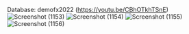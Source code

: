 Database: demofx2022 (https://youtu.be/CBhOTkhTSnE)
![Screenshot (1153)](https://user-images.githubusercontent.com/71547739/180035002-ca901c52-7dec-478b-97e1-4d6010a9c080.png)
![Screenshot (1154)](https://user-images.githubusercontent.com/71547739/180035014-8631a341-1590-4f98-8626-7a881deeca62.png)
![Screenshot (1155)](https://user-images.githubusercontent.com/71547739/180035024-15904668-76cc-47e6-b68d-923564db893a.png)
![Screenshot (1156)](https://user-images.githubusercontent.com/71547739/180035150-be5af8a9-bb03-4c47-b6c3-57687b3e214d.png)
